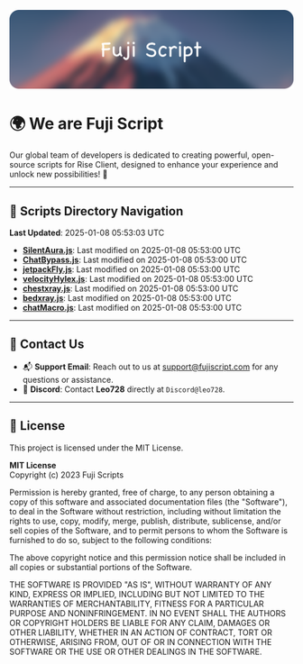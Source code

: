 ![Banner](.github/b.webp)

# 🌍 **We are Fuji Script**

Our global team of developers is dedicated to creating powerful, open-source scripts for Rise Client, designed to enhance your experience and unlock new possibilities! 🌟

---
<!-- SCRIPTS_NAVIGATION_START -->
## 📂 **Scripts Directory Navigation**

**Last Updated**: 2025-01-08 05:53:03 UTC

- **[SilentAura.js](scripts/SilentAura.js)**: Last modified on 2025-01-08 05:53:00 UTC
- **[ChatBypass.js](scripts/ChatBypass.js)**: Last modified on 2025-01-08 05:53:00 UTC
- **[jetpackFly.js](scripts/jetpackFly.js)**: Last modified on 2025-01-08 05:53:00 UTC
- **[velocityHylex.js](scripts/velocityHylex.js)**: Last modified on 2025-01-08 05:53:00 UTC
- **[chestxray.js](scripts/chestxray.js)**: Last modified on 2025-01-08 05:53:00 UTC
- **[bedxray.js](scripts/bedxray.js)**: Last modified on 2025-01-08 05:53:00 UTC
- **[chatMacro.js](scripts/chatMacro.js)**: Last modified on 2025-01-08 05:53:00 UTC

<!-- SCRIPTS_NAVIGATION_END -->

---

## 💬 **Contact Us**  
- 📬 **Support Email**: Reach out to us at [support@fujiscript.com](mailto:support@fujiscript.com) for any questions or assistance.  
- 💬 **Discord**: Contact **Leo728** directly at `Discord@leo728`.

---

## 📜 **License**

This project is licensed under the MIT License.  

**MIT License**  
Copyright (c) 2023 Fuji Scripts  

Permission is hereby granted, free of charge, to any person obtaining a copy of this software and associated documentation files (the "Software"), to deal in the Software without restriction, including without limitation the rights to use, copy, modify, merge, publish, distribute, sublicense, and/or sell copies of the Software, and to permit persons to whom the Software is furnished to do so, subject to the following conditions:  

The above copyright notice and this permission notice shall be included in all copies or substantial portions of the Software.  

THE SOFTWARE IS PROVIDED "AS IS", WITHOUT WARRANTY OF ANY KIND, EXPRESS OR IMPLIED, INCLUDING BUT NOT LIMITED TO THE WARRANTIES OF MERCHANTABILITY, FITNESS FOR A PARTICULAR PURPOSE AND NONINFRINGEMENT. IN NO EVENT SHALL THE AUTHORS OR COPYRIGHT HOLDERS BE LIABLE FOR ANY CLAIM, DAMAGES OR OTHER LIABILITY, WHETHER IN AN ACTION OF CONTRACT, TORT OR OTHERWISE, ARISING FROM, OUT OF OR IN CONNECTION WITH THE SOFTWARE OR THE USE OR OTHER DEALINGS IN THE SOFTWARE.  
